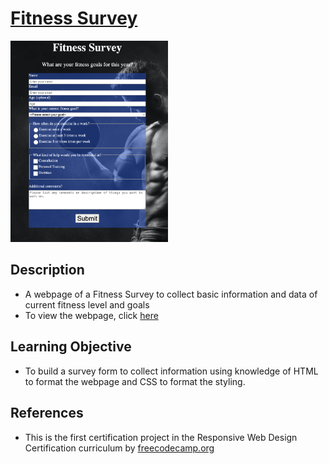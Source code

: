 # [Fitness Survey](https://vincentz-42.github.io/freecodecamp/responsiveWebDesign/FitnessSurvey/)

[<img src="fitness_survey.png" alt="Fitness Survey" width="50%">](#)

## Description
* A webpage of a Fitness Survey to collect basic information and data of current fitness level and goals
* To view the webpage, click [here](https://vincentz-42.github.io/freecodecamp/responsiveWebDesign/FitnessSurvey/)


## Learning Objective
* To build a survey form to collect information using knowledge of HTML to format the webpage and CSS to format the styling. 

## References
* This is the first certification project in the Responsive Web Design Certification curriculum by [freecodecamp.org](freecodecamp.org)